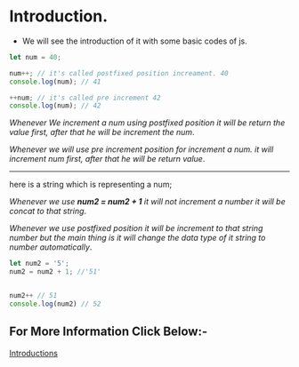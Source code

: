 # Introduction.
* We will see the introduction of it with some basic codes of js.

```Javascript
let num = 40;

num++; // it's called postfixed position increament. 40
console.log(num); // 41

++num; // it's called pre increment 42
console.log(num); // 42

```
_Whenever We increment a num using postfixed position it will be return the value first, after that he will be increment the num_.

_Whenever we will use pre increment position for increment a num. it will increment num first, after that he will be return value_.

---
here is a string which is representing a num;

_Whenever we use __num2 = num2 + 1__ it will not increment a number it will be concat to that string_.

_Whenever we use postfixed position it will be increment to that string number but the main thing is it will change the data type of it string to number automatically_.
```Javascript
let num2 = '5';
num2 = num2 + 1; //'51'


num2++ // 51
console.log(num2) // 52

```
## For More Information Click Below:-
[Introductions](../JS/Introduction/)